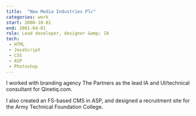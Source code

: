 ```yaml
---
title:  "New Media Industries Plc"
categories: work
start: 2000-10-01
end: 2001-04-01
role: Lead developer, designer &amp; IA
tech: 
 - HTML
 - JavaScript
 - CSS
 - ASP
 - Photoshop
---
```


I worked with branding agency The Partners as the lead IA and UI/technical consultant for Qinetiq.com. 

I also created an FS-based CMS in ASP, and designed a recruitment site for the Army Technical Foundation College.